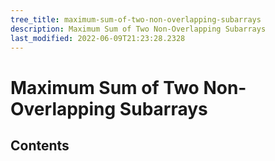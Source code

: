 ```yaml
---
tree_title: maximum-sum-of-two-non-overlapping-subarrays
description: Maximum Sum of Two Non-Overlapping Subarrays
last_modified: 2022-06-09T21:23:28.2328
---
```


# Maximum Sum of Two Non-Overlapping Subarrays

## Contents
